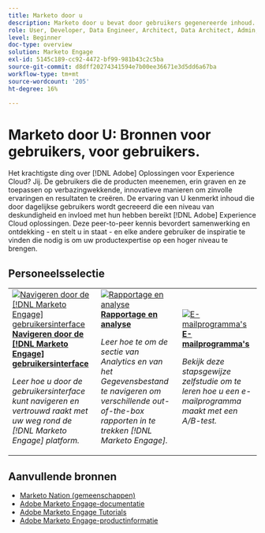 ```yaml
---
title: Marketo door u
description: Marketo door u bevat door gebruikers gegenereerde inhoud. Die is gemaakt door dagelijkse gebruikers die in hun kennis van Adobe Marketo een niveau van deskundigheid en invloed hebben bereikt.
role: User, Developer, Data Engineer, Architect, Data Architect, Admin, Leader
level: Beginner
doc-type: overview
solution: Marketo Engage
exl-id: 5145c189-cc92-4472-bf99-981b43c2c5ba
source-git-commit: d8dff20274341594e7b00ee36671e3d5dd6a67ba
workflow-type: tm+mt
source-wordcount: '205'
ht-degree: 16%

---
```


# Marketo door U: Bronnen voor gebruikers, voor gebruikers.

Het krachtigste ding over [!DNL Adobe] Oplossingen voor Experience Cloud? Jij. De gebruikers die de producten meenemen, erin graven en ze toepassen op verbazingwekkende, innovatieve manieren om zinvolle ervaringen en resultaten te creëren. De ervaring van U kenmerkt inhoud die door dagelijkse gebruikers wordt gecreeerd die een niveau van deskundigheid en invloed met hun hebben bereikt [!DNL Adobe] Experience Cloud oplossingen. Deze peer-to-peer kennis bevordert samenwerking en ontdekking - en stelt u in staat - en elke andere gebruiker de inspiratie te vinden die nodig is om uw productexpertise op een hoger niveau te brengen.

<div id="recs-overview-body-1"></div>
<div id="recs-overview-body-2"></div>
<div id="recs-overview-body-3"></div>
<div id="recs-overview-body-4"></div>
<div id="recs-overview-body-5"></div>
<div id="recs-overview-body-6"></div>

<div id="staff-picks-section">

## Personeelsselectie

<table>
<tr>
  <td>
    <a href="/help/marketo/fundamentals/ui-navigation.md">
      <img alt="Navigeren door de [!DNL Marketo Engage] gebruikersinterface" src="https://video.tv.adobe.com/v/3419131?format=jpeg" />
    </a>
    <div>
      <a href="/help/marketo/fundamentals/ui-navigation.md">
    <strong>Navigeren door de [!DNL Marketo Engage] gebruikersinterface</strong>
    </a>
    </div>
    <p>
    <em>Leer hoe u door de gebruikersinterface kunt navigeren en vertrouwd raakt met uw weg rond de [!DNL Marketo Engage] platform.</em>
    <p>
  </td>
  <td>
    <a href="/help/marketo/reporting/reporting-and-analytics.md">
      <img alt="Rapportage en analyse" src="https://video.tv.adobe.com/v/3419295?format=jpeg" />
    </a>
    <div>
      <a href="/help/marketo/reporting/reporting-and-analytics.md">
    <strong>Rapportage en analyse</strong>
    </a>
    </div>
    <p>
    <em>Leer hoe te om de sectie van Analytics en van het Gegevensbestand te navigeren om verschillende out-of-the-box rapporten in te trekken [!DNL Marketo Engage].</em>
    <p>
  </td>
  <td>
    <a href="/help/marketo/programs/email-programs.md">
      <img alt="E-mailprogramma&apos;s" src="https://video.tv.adobe.com/v/3419440?format=jpeg" />
    </a>
    <div>
      <a href="/help/marketo/programs/email-programs.md">
    <strong>E-mailprogramma's</strong>
    </a>
    </div>
    <p>
    <em>Bekijk deze stapsgewijze zelfstudie om te leren hoe u een e-mailprogramma maakt met een A/B-test.</em>
    <p>
  </td>
</tr>
</table>

</div>

## Aanvullende bronnen

* [Marketo Nation (gemeenschappen)](https://nation.marketo.com/)
* [Adobe Marketo Engage-documentatie](https://experienceleague.adobe.com/docs/marketo-engage.html)
* [Adobe Marketo Engage Tutorials](https://experienceleague.adobe.com/docs/marketo-learn/tutorials/overview.html)
* [Adobe Marketo Engage-productinformatie](https://business.adobe.com/products/marketo/adobe-marketo.html)
